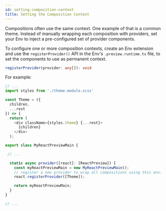 ```yaml
---
id: setting-composition-context
title: Setting the Composition Context
---
```


Compositions often use the same context. One example of that is a common theme. Instead of manually wrapping each composition with providers, set your Env to inject a pre-configured set of provider components.

To configure one or more composition contexts, create an Env extension and use the `registerProvider()` API in the Env's `.preview.runtime.ts` file, to set the components to use as permanent context.

```ts
registerProvider(provider: any[]): void
```

For example:

```ts {4,21} title="my-react.preview.runtime.ts"
// ...
import styles from './theme.module.scss'

const Theme = ({
  children,
  ...rest
}) => {
  return (
    <div className={styles.theme} {...rest}>
      {children}
    </div>
  );

export class MyReactPreviewMain {

 // ...

  static async provider([react]: [ReactPreview]) {
    const myReactPreviewMain = new MyReactPreviewMain();
    // register a new provider to wrap all compositions using this environment with a custom theme.
    react.registerProvider([Theme]);

    return myReactPreviewMain;
  }
}

// ...
```
